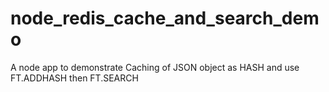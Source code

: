 # node_redis_cache_and_search_demo
A node app to demonstrate Caching of JSON object as HASH and use FT.ADDHASH then FT.SEARCH
